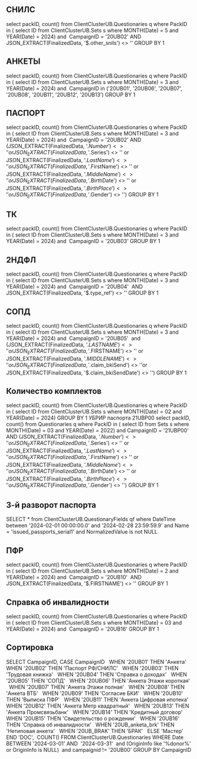## СНИЛС

select packID, count() from ClientClusterUB.Questionaries q
where PackID in (
select ID from ClientClusterUB.Sets s
where MONTH(Date) = 5 and YEAR(Date) = 2024)
and
 CampaignID = '20UB02'
AND JSON_EXTRACT(FinalizedData, '$.other_snils') <> ''
GROUP BY 1
## АНКЕТЫ
select packID, count() from ClientClusterUB.Questionaries q
where PackID in (
select ID from ClientClusterUB.Sets s
where MONTH(Date) = 3 and YEAR(Date) = 2024) and
 CampaignID in ('20UB01', '20UB06', '20UB07', '20UB08', '20UB11', '20UB12', '20UB13')
GROUP BY 1

## ПАСПОРТ
select packID, count() from ClientClusterUB.Questionaries q
where PackID in (
select ID from ClientClusterUB.Sets s
where MONTH(Date) = 3 and YEAR(Date) = 2024)
and
 CampaignID = '20UB02'
AND (JSON_EXTRACT(FinalizedData, '$.Number') <> '' or
JSON_EXTRACT(FinalizedData, '$.Series') <> '' or
JSON_EXTRACT(FinalizedData, '$.LastName') <> '' or
JSON_EXTRACT(FinalizedData, '$.FirstName') <> '' or
JSON_EXTRACT(FinalizedData, '$.MiddleName') <> '' or
JSON_EXTRACT(FinalizedData, '$.BirthDate') <> '' or
JSON_EXTRACT(FinalizedData, '$.BirthPlace') <> '' or
JSON_EXTRACT(FinalizedData, '$.Gender') <> '')
GROUP BY 1

## ТК
select packID, count() from ClientClusterUB.Questionaries q
where PackID in (
select ID from ClientClusterUB.Sets s
where MONTH(Date) = 3 and YEAR(Date) = 2024)
and
 CampaignID = '20UB03'
GROUP BY 1

## 2НДФЛ
select packID, count() from ClientClusterUB.Questionaries q
where PackID in (
select ID from ClientClusterUB.Sets s
where MONTH(Date) = 3 and YEAR(Date) = 2024)
and
 CampaignID = '20UB04'
 AND JSON_EXTRACT(FinalizedData, '$.type_ref') <> ''
GROUP BY 1

## СОПД
select packID, count() from ClientClusterUB.Questionaries q
where PackID in (
select ID from ClientClusterUB.Sets s
where MONTH(Date) = 3 and YEAR(Date) = 2024)
and
 CampaignID = '20UB05'
 and (JSON_EXTRACT(FinalizedData, '$.LASTNAME') <> '' or
JSON_EXTRACT(FinalizedData, '$.FIRSTNAME') <> '' or
JSON_EXTRACT(FinalizedData, '$.MIDDLENAME') <> ''or
JSON_EXTRACT(FinalizedData, '$.claim_bkiSend') <> ''or
JSON_EXTRACT(FinalizedData, '$.claim_bkiSendDate') <> '')
GROUP BY 1

## Количество комплектов
select packID, count() from ClientClusterUB.Questionaries q
where PackID in (
select ID from ClientClusterUB.Sets s
where MONTH(Date) = 02 and YEAR(Date) = 2024)
GROUP BY 1
УБРИР паспорта 21UBP00
select packID, count() from Questionaries q
where PackID in (
select ID from Sets s
where MONTH(Date) = 03 and YEAR(Date) = 2022)
and CampaignID = '21UBP00'
AND (JSON_EXTRACT(FinalizedData, '$.Number') <> '' or
JSON_EXTRACT(FinalizedData, '$.Series') <> '' or
JSON_EXTRACT(FinalizedData, '$.LastName') <> '' or
JSON_EXTRACT(FinalizedData, '$.FirstName') <> '' or
JSON_EXTRACT(FinalizedData, '$.MiddleName') <> '' or
JSON_EXTRACT(FinalizedData, '$.BirthDate') <> '' or
JSON_EXTRACT(FinalizedData, '$.BirthPlace') <> '' or
JSON_EXTRACT(FinalizedData, '$.Gender') <> '')
GROUP BY 1

## 3-й разворот паспорта
SELECT * from ClientClusterUB.QuestionaryFields qf
where DateTime between '2024-02-01 00:00:00.0' and '2024-02-28 23:59:59.9'
and Name = 'issued_passports_serial1'
and NormalizedValue is not NULL

## ПФР
select packID, count() from ClientClusterUB.Questionaries q
where PackID in (
select ID from ClientClusterUB.Sets s
where MONTH(Date) = 2 and YEAR(Date) = 2024)
and
 CampaignID = '20UB10'
 AND JSON_EXTRACT(FinalizedData, '$.FIRSTNAME') <> ''
GROUP BY 1

## Справка об инвалидности
select packID, count() from ClientClusterUB.Questionaries q
where PackID in (
select ID from ClientClusterUB.Sets s
where MONTH(Date) = 03 and YEAR(Date) = 2024)
and
 CampaignID = '20UB16'
GROUP BY 1

## Сортировка
SELECT CampaignID,
CASE CampaignID
  WHEN '20UB01' THEN 'Анкета'
  WHEN '20UB02' THEN 'Паспорт РФ/СНИЛС'
  WHEN '20UB03' THEN 'Трудовая книжка'
  WHEN '20UB04' THEN 'Справка о доходах'
  WHEN '20UB05' THEN 'СОПД'
  WHEN '20UB06' THEN 'Анкета Этажи короткая'
  WHEN '20UB07' THEN 'Анкета Этажи полная'
  WHEN '20UB08' THEN 'Анкета ВТБ'
  WHEN '20UB09' THEN 'Согласие БКИ'
  WHEN '20UB10' THEN 'Выписка ПФР'
  WHEN '20UB11' THEN 'Анкета Цифровая ипотека'
  WHEN '20UB12' THEN 'Анкета Метр квадратный'
  WHEN '20UB13' THEN 'Анкета Промсвязьбанк'
  WHEN '20UB14' THEN 'Кредитный договор'
  WHEN '20UB15' THEN 'Свидетельство о рождении'
  WHEN '20UB16' THEN 'Справка об инвалидности'
  WHEN '20UB_anketa_brk' THEN 'Нетиповая анкета'
  WHEN '20UB_BRAK' THEN 'БРАК'
  ELSE 'Мастер'
  END 'DOC',
 COUNT() FROM ClientClusterUB.Questionaries WHERE Date BETWEEN '2024-03-01' AND  '2024-03-31'
 and (OriginInfo like '%donor%' or OriginInfo is NULL)
 and campaignid != '20UB00'
GROUP BY CampaignID